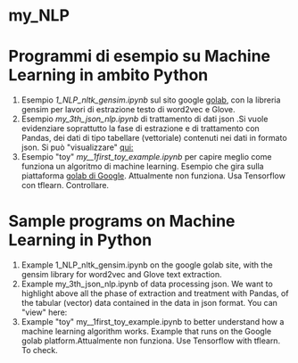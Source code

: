 my_NLP
======

# Programmi di esempio su Machine Learning in ambito Python

1. Esempio  *1_NLP_nltk_gensim.ipynb* sul sito google [golab](https://colab.research.google.com/drive/1MVo27IfnWeSQcRwAyqT4lS-MuVLEhFzs), con la libreria gensim per lavori di estrazione testo di word2vec e Glove.
2. Esempio *my_3th_json_nlp.ipynb* di trattamento di dati json .Si vuole evidenziare soprattutto la fase di estrazione e di trattamento con Pandas, dei dati di tipo tabellare (vettoriale) contenuti nei dati in formato json. Si può "visualizzare" [qui:](http://nbviewer.jupyter.org/github/scarimp/my_NLP/blob/master/my_3th_json_nlp.ipynb)
3. Esempio "toy"  *my__1first_toy_example.ipynb* per capire meglio come funziona un algoritmo di machine learning. Esempio che gira sulla piattaforma [golab di Google](https://colab.research.google.com/drive/1_GIhK4H8CvEqlY7mI1q8jwfYSNTWnzww). Attualmente non funziona. Usa Tensorflow con tflearn. Controllare.








# Sample programs on Machine Learning in Python 

1. Example 1_NLP_nltk_gensim.ipynb on the google golab site, with the gensim library for word2vec and Glove text extraction. 
2. Example my_3th_json_nlp.ipynb of data processing json. We want to highlight above all the phase of extraction and treatment with Pandas, of the tabular (vector) data contained in the data in json format. You can "view" here: 
3. Example "toy" my__1first_toy_example.ipynb to better understand how a machine learning algorithm works. Example that runs on the Google golab platform.Attualmente non funziona. Use Tensorflow with tflearn. To check.

